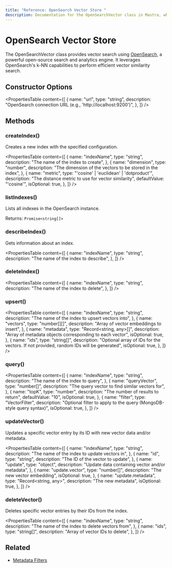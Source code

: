 ```yaml
---
title: "Reference: OpenSearch Vector Store "
description: Documentation for the OpenSearchVector class in Mastra, which provides vector search using OpenSearch.
---
```


# OpenSearch Vector Store

The OpenSearchVector class provides vector search using [OpenSearch](https://opensearch.org/), a powerful open-source search and analytics engine. It leverages OpenSearch's k-NN capabilities to perform efficient vector similarity search.

## Constructor Options

<PropertiesTable
  content={[
    {
      name: "url",
      type: "string",
      description: "OpenSearch connection URL (e.g., 'http://localhost:9200')",
    },
  ]}
/>

## Methods

### createIndex()

Creates a new index with the specified configuration.

<PropertiesTable
  content={[
    {
      name: "indexName",
      type: "string",
      description: "The name of the index to create",
    },
    {
      name: "dimension",
      type: "number",
      description: "The dimension of the vectors to be stored in the index",
    },
    {
      name: "metric",
      type: "'cosine' | 'euclidean' | 'dotproduct'",
      description: "The distance metric to use for vector similarity",
      defaultValue: "'cosine'",
      isOptional: true,
    },
  ]}
/>

### listIndexes()

Lists all indexes in the OpenSearch instance.

Returns: `Promise<string[]>`

### describeIndex()

Gets information about an index.

<PropertiesTable
  content={[
    {
      name: "indexName",
      type: "string",
      description: "The name of the index to describe",
    },
  ]}
/>

### deleteIndex()

<PropertiesTable
  content={[
    {
      name: "indexName",
      type: "string",
      description: "The name of the index to delete",
    },
  ]}
/>

### upsert()

<PropertiesTable
  content={[
    {
      name: "indexName",
      type: "string",
      description: "The name of the index to upsert vectors into",
    },
    {
      name: "vectors",
      type: "number[][]",
      description: "Array of vector embeddings to insert",
    },
    {
      name: "metadata",
      type: "Record<string, any>[]",
      description: "Array of metadata objects corresponding to each vector",
      isOptional: true,
    },
    {
      name: "ids",
      type: "string[]",
      description:
        "Optional array of IDs for the vectors. If not provided, random IDs will be generated",
      isOptional: true,
    },
  ]}
/>

### query()

<PropertiesTable
  content={[
    {
      name: "indexName",
      type: "string",
      description: "The name of the index to query",
    },
    {
      name: "queryVector",
      type: "number[]",
      description: "The query vector to find similar vectors for",
    },
    {
      name: "topK",
      type: "number",
      description: "The number of results to return",
      defaultValue: "10",
      isOptional: true,
    },
    {
      name: "filter",
      type: "VectorFilter",
      description:
        "Optional filter to apply to the query (MongoDB-style query syntax)",
      isOptional: true,
    },
  ]}
/>

### updateVector()

Updates a specific vector entry by its ID with new vector data and/or metadata.

<PropertiesTable
  content={[
    {
      name: "indexName",
      type: "string",
      description: "The name of the index to update vectors in",
    },
    {
      name: "id",
      type: "string",
      description: "The ID of the vector to update",
    },
    {
      name: "update",
      type: "object",
      description: "Update data containing vector and/or metadata",
    },
    {
      name: "update.vector",
      type: "number[]",
      description: "The new vector embedding",
      isOptional: true,
    },
    {
      name: "update.metadata",
      type: "Record<string, any>",
      description: "The new metadata",
      isOptional: true,
    },
  ]}
/>

### deleteVector()

Deletes specific vector entries by their IDs from the index.

<PropertiesTable
  content={[
    {
      name: "indexName",
      type: "string",
      description: "The name of the index to delete vectors from",
    },
    {
      name: "ids",
      type: "string[]",
      description: "Array of vector IDs to delete",
    },
  ]}
/>

## Related

- [Metadata Filters](../rag/metadata-filters)
